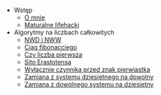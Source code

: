 + Wstęp
    - [O mnie](/code/Wstep/oMnie.md)
    - [Maturalne lifehacki](/code/Wstep/lifehacki.md)
+ Algorytmy na liczbach całkowitych
    - [NWD i NWW](/code/algorytmyNaLiczbachCalkowitych/nwd.md)
    - [Ciąg fibonacciego](/code/algorytmyNaLiczbachCalkowitych/fibonacci.md)
    - [Czy liczba pierwsza](/code/algorytmyNaLiczbachCalkowitych/czyPierwsza.md)
    - [Sito Erastotensa](/code/algorytmyNaLiczbachCalkowitych/sitoErastotenesa.md)
    - [Wyłącznie czynnika przed znak pierwiastka](/code/algorytmyNaLiczbachCalkowitych/pierwiastek.md)
    - [Zamiana z systemu dziesietnego na dowolny](/code/algorytmyNaLiczbachCalkowitych/naDowolny.md)
    - [Zamiana z dowolnego systemu na dziesietny](/code/algorytmyNaLiczbachCalkowitych/naDziesietny.md)
